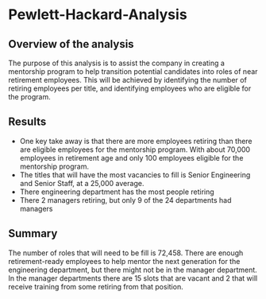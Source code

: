 # Pewlett-Hackard-Analysis

## Overview of the analysis

The purpose of this analysis is to assist the company in creating a mentorship program to help transition potential candidates into roles of near retirement employees. This will be achieved by identifying the number of retiring employees per title, and identifying employees who are eligible for the program.

## Results

- One key take away is that there are more employees retiring than there are eligible employees for the mentorship program. With about 70,000 employees in retirement age and only 100 employees eligible for the mentorship program.
- The titles that will have the most vacancies to fill is Senior Engineering and Senior Staff, at a 25,000 average.
- There engineering department has the most people retiring
- There 2 managers retiring, but only 9 of the 24 departments had managers


## Summary

The number of roles that will need to be fill is 72,458. There are enough retirement-ready employees to help mentor the next generation for the engineering department, but there might not be in the manager department. In the manager departments there are 15 slots that are vacant and 2 that will receive training from some retiring from that position.